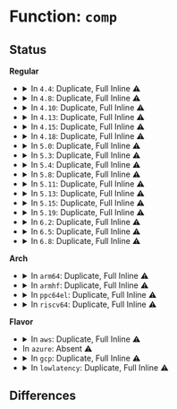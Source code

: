 # Function: <code>comp</code>

## Status
<b>Regular</b>
<ul>
<li>
<details>
<summary>In <code>4.4</code>: Duplicate, Full Inline ⚠️</summary>

**Collision:** Static Duplication

**Inline:** Full

**Transformation:** False

**Instances:**

```
In drivers/video/fbdev/core/cfbfillrect.c (ffffffff81473d4f)
Location: drivers/video/fbdev/core/fb_draw.h:14
Inline: True
```
```
In drivers/video/fbdev/core/cfbcopyarea.c (ffffffff8147443e)
Location: drivers/video/fbdev/core/fb_draw.h:14
Inline: True
Inline callers:
  - drivers/video/fbdev/core/cfbcopyarea.c:cfb_copyarea
  - drivers/video/fbdev/core/cfbcopyarea.c:cfb_copyarea
  - drivers/video/fbdev/core/cfbcopyarea.c:cfb_copyarea
  - drivers/video/fbdev/core/cfbcopyarea.c:cfb_copyarea
  - drivers/video/fbdev/core/cfbcopyarea.c:cfb_copyarea
  - drivers/video/fbdev/core/cfbcopyarea.c:cfb_copyarea
  - drivers/video/fbdev/core/cfbcopyarea.c:cfb_copyarea
  - drivers/video/fbdev/core/cfbcopyarea.c:cfb_copyarea
  - drivers/video/fbdev/core/cfbcopyarea.c:cfb_copyarea
  - drivers/video/fbdev/core/cfbcopyarea.c:cfb_copyarea
```
</details>
</li>
<li>
<details>
<summary>In <code>4.8</code>: Duplicate, Full Inline ⚠️</summary>

**Collision:** Static Duplication

**Inline:** Full

**Transformation:** False

**Instances:**

```
In drivers/video/fbdev/core/cfbfillrect.c (ffffffff814c225e)
Location: drivers/video/fbdev/core/fb_draw.h:14
Inline: True
```
```
In drivers/video/fbdev/core/cfbcopyarea.c (ffffffff814c293e)
Location: drivers/video/fbdev/core/fb_draw.h:14
Inline: True
Inline callers:
  - drivers/video/fbdev/core/cfbcopyarea.c:cfb_copyarea
  - drivers/video/fbdev/core/cfbcopyarea.c:cfb_copyarea
  - drivers/video/fbdev/core/cfbcopyarea.c:cfb_copyarea
  - drivers/video/fbdev/core/cfbcopyarea.c:cfb_copyarea
  - drivers/video/fbdev/core/cfbcopyarea.c:cfb_copyarea
  - drivers/video/fbdev/core/cfbcopyarea.c:cfb_copyarea
  - drivers/video/fbdev/core/cfbcopyarea.c:cfb_copyarea
  - drivers/video/fbdev/core/cfbcopyarea.c:cfb_copyarea
  - drivers/video/fbdev/core/cfbcopyarea.c:cfb_copyarea
  - drivers/video/fbdev/core/cfbcopyarea.c:cfb_copyarea
  - drivers/video/fbdev/core/cfbcopyarea.c:cfb_copyarea
```
</details>
</li>
<li>
<details>
<summary>In <code>4.10</code>: Duplicate, Full Inline ⚠️</summary>

**Collision:** Static Duplication

**Inline:** Full

**Transformation:** False

**Instances:**

```
In drivers/video/fbdev/core/cfbfillrect.c (ffffffff814e424e)
Location: drivers/video/fbdev/core/fb_draw.h:14
Inline: True
```
```
In drivers/video/fbdev/core/cfbcopyarea.c (ffffffff814e492e)
Location: drivers/video/fbdev/core/fb_draw.h:14
Inline: True
Inline callers:
  - drivers/video/fbdev/core/cfbcopyarea.c:cfb_copyarea
  - drivers/video/fbdev/core/cfbcopyarea.c:cfb_copyarea
  - drivers/video/fbdev/core/cfbcopyarea.c:cfb_copyarea
  - drivers/video/fbdev/core/cfbcopyarea.c:cfb_copyarea
  - drivers/video/fbdev/core/cfbcopyarea.c:cfb_copyarea
  - drivers/video/fbdev/core/cfbcopyarea.c:cfb_copyarea
  - drivers/video/fbdev/core/cfbcopyarea.c:cfb_copyarea
  - drivers/video/fbdev/core/cfbcopyarea.c:cfb_copyarea
  - drivers/video/fbdev/core/cfbcopyarea.c:cfb_copyarea
  - drivers/video/fbdev/core/cfbcopyarea.c:cfb_copyarea
  - drivers/video/fbdev/core/cfbcopyarea.c:cfb_copyarea
```
</details>
</li>
<li>
<details>
<summary>In <code>4.13</code>: Duplicate, Full Inline ⚠️</summary>

**Collision:** Static Duplication

**Inline:** Full

**Transformation:** False

**Instances:**

```
In drivers/video/fbdev/core/cfbfillrect.c (ffffffff814f0022)
Location: drivers/video/fbdev/core/fb_draw.h:14
Inline: True
```
```
In drivers/video/fbdev/core/cfbcopyarea.c (ffffffff814f067b)
Location: drivers/video/fbdev/core/fb_draw.h:14
Inline: True
Inline callers:
  - drivers/video/fbdev/core/cfbcopyarea.c:cfb_copyarea
  - drivers/video/fbdev/core/cfbcopyarea.c:cfb_copyarea
  - drivers/video/fbdev/core/cfbcopyarea.c:cfb_copyarea
  - drivers/video/fbdev/core/cfbcopyarea.c:cfb_copyarea
  - drivers/video/fbdev/core/cfbcopyarea.c:cfb_copyarea
  - drivers/video/fbdev/core/cfbcopyarea.c:cfb_copyarea
  - drivers/video/fbdev/core/cfbcopyarea.c:cfb_copyarea
  - drivers/video/fbdev/core/cfbcopyarea.c:cfb_copyarea
  - drivers/video/fbdev/core/cfbcopyarea.c:cfb_copyarea
  - drivers/video/fbdev/core/cfbcopyarea.c:cfb_copyarea
  - drivers/video/fbdev/core/cfbcopyarea.c:cfb_copyarea
  - drivers/video/fbdev/core/cfbcopyarea.c:cfb_copyarea
```
</details>
</li>
<li>
<details>
<summary>In <code>4.15</code>: Duplicate, Full Inline ⚠️</summary>

**Collision:** Static Duplication

**Inline:** Full

**Transformation:** False

**Instances:**

```
In drivers/video/fbdev/core/cfbfillrect.c (ffffffff815306a2)
Location: drivers/video/fbdev/core/fb_draw.h:15
Inline: True
```
```
In drivers/video/fbdev/core/cfbcopyarea.c (ffffffff81530dc4)
Location: drivers/video/fbdev/core/fb_draw.h:15
Inline: True
Inline callers:
  - drivers/video/fbdev/core/cfbcopyarea.c:cfb_copyarea
  - drivers/video/fbdev/core/cfbcopyarea.c:cfb_copyarea
  - drivers/video/fbdev/core/cfbcopyarea.c:cfb_copyarea
  - drivers/video/fbdev/core/cfbcopyarea.c:cfb_copyarea
  - drivers/video/fbdev/core/cfbcopyarea.c:cfb_copyarea
  - drivers/video/fbdev/core/cfbcopyarea.c:cfb_copyarea
  - drivers/video/fbdev/core/cfbcopyarea.c:cfb_copyarea
  - drivers/video/fbdev/core/cfbcopyarea.c:cfb_copyarea
  - drivers/video/fbdev/core/cfbcopyarea.c:cfb_copyarea
  - drivers/video/fbdev/core/cfbcopyarea.c:cfb_copyarea
  - drivers/video/fbdev/core/cfbcopyarea.c:cfb_copyarea
  - drivers/video/fbdev/core/cfbcopyarea.c:cfb_copyarea
```
</details>
</li>
<li>
<details>
<summary>In <code>4.18</code>: Duplicate, Full Inline ⚠️</summary>

**Collision:** Static Duplication

**Inline:** Full

**Transformation:** False

**Instances:**

```
In drivers/video/fbdev/core/cfbfillrect.c (ffffffff81566102)
Location: drivers/video/fbdev/core/fb_draw.h:15
Inline: True
```
```
In drivers/video/fbdev/core/cfbcopyarea.c (ffffffff81566761)
Location: drivers/video/fbdev/core/fb_draw.h:15
Inline: True
Inline callers:
  - drivers/video/fbdev/core/cfbcopyarea.c:cfb_copyarea
  - drivers/video/fbdev/core/cfbcopyarea.c:cfb_copyarea
  - drivers/video/fbdev/core/cfbcopyarea.c:cfb_copyarea
  - drivers/video/fbdev/core/cfbcopyarea.c:cfb_copyarea
  - drivers/video/fbdev/core/cfbcopyarea.c:cfb_copyarea
  - drivers/video/fbdev/core/cfbcopyarea.c:cfb_copyarea
  - drivers/video/fbdev/core/cfbcopyarea.c:cfb_copyarea
  - drivers/video/fbdev/core/cfbcopyarea.c:cfb_copyarea
  - drivers/video/fbdev/core/cfbcopyarea.c:cfb_copyarea
  - drivers/video/fbdev/core/cfbcopyarea.c:cfb_copyarea
  - drivers/video/fbdev/core/cfbcopyarea.c:cfb_copyarea
  - drivers/video/fbdev/core/cfbcopyarea.c:cfb_copyarea
```
</details>
</li>
<li>
<details>
<summary>In <code>5.0</code>: Duplicate, Full Inline ⚠️</summary>

**Collision:** Static Duplication

**Inline:** Full

**Transformation:** False

**Instances:**

```
In drivers/video/fbdev/core/cfbfillrect.c (ffffffff8157db72)
Location: drivers/video/fbdev/core/fb_draw.h:15
Inline: True
```
```
In drivers/video/fbdev/core/cfbcopyarea.c (ffffffff8157e1d0)
Location: drivers/video/fbdev/core/fb_draw.h:15
Inline: True
Inline callers:
  - drivers/video/fbdev/core/cfbcopyarea.c:cfb_copyarea
  - drivers/video/fbdev/core/cfbcopyarea.c:cfb_copyarea
  - drivers/video/fbdev/core/cfbcopyarea.c:cfb_copyarea
  - drivers/video/fbdev/core/cfbcopyarea.c:cfb_copyarea
  - drivers/video/fbdev/core/cfbcopyarea.c:cfb_copyarea
  - drivers/video/fbdev/core/cfbcopyarea.c:cfb_copyarea
  - drivers/video/fbdev/core/cfbcopyarea.c:cfb_copyarea
  - drivers/video/fbdev/core/cfbcopyarea.c:cfb_copyarea
  - drivers/video/fbdev/core/cfbcopyarea.c:cfb_copyarea
  - drivers/video/fbdev/core/cfbcopyarea.c:cfb_copyarea
  - drivers/video/fbdev/core/cfbcopyarea.c:cfb_copyarea
  - drivers/video/fbdev/core/cfbcopyarea.c:cfb_copyarea
```
</details>
</li>
<li>
<details>
<summary>In <code>5.3</code>: Duplicate, Full Inline ⚠️</summary>

**Collision:** Static Duplication

**Inline:** Full

**Transformation:** False

**Instances:**

```
In drivers/video/fbdev/core/cfbfillrect.c (ffffffff815ae0f5)
Location: drivers/video/fbdev/core/fb_draw.h:15
Inline: True
```
```
In drivers/video/fbdev/core/cfbcopyarea.c (ffffffff815ae857)
Location: drivers/video/fbdev/core/fb_draw.h:15
Inline: True
Inline callers:
  - drivers/video/fbdev/core/cfbcopyarea.c:cfb_copyarea
  - drivers/video/fbdev/core/cfbcopyarea.c:cfb_copyarea
  - drivers/video/fbdev/core/cfbcopyarea.c:cfb_copyarea
  - drivers/video/fbdev/core/cfbcopyarea.c:cfb_copyarea
  - drivers/video/fbdev/core/cfbcopyarea.c:cfb_copyarea
  - drivers/video/fbdev/core/cfbcopyarea.c:cfb_copyarea
  - drivers/video/fbdev/core/cfbcopyarea.c:cfb_copyarea
  - drivers/video/fbdev/core/cfbcopyarea.c:cfb_copyarea
  - drivers/video/fbdev/core/cfbcopyarea.c:cfb_copyarea
  - drivers/video/fbdev/core/cfbcopyarea.c:cfb_copyarea
  - drivers/video/fbdev/core/cfbcopyarea.c:cfb_copyarea
  - drivers/video/fbdev/core/cfbcopyarea.c:cfb_copyarea
```
</details>
</li>
<li>
<details>
<summary>In <code>5.4</code>: Duplicate, Full Inline ⚠️</summary>

**Collision:** Static Duplication

**Inline:** Full

**Transformation:** False

**Instances:**

```
In drivers/video/fbdev/core/cfbfillrect.c (ffffffff815cf075)
Location: drivers/video/fbdev/core/fb_draw.h:15
Inline: True
```
```
In drivers/video/fbdev/core/cfbcopyarea.c (ffffffff815cf7d7)
Location: drivers/video/fbdev/core/fb_draw.h:15
Inline: True
Inline callers:
  - drivers/video/fbdev/core/cfbcopyarea.c:cfb_copyarea
  - drivers/video/fbdev/core/cfbcopyarea.c:cfb_copyarea
  - drivers/video/fbdev/core/cfbcopyarea.c:cfb_copyarea
  - drivers/video/fbdev/core/cfbcopyarea.c:cfb_copyarea
  - drivers/video/fbdev/core/cfbcopyarea.c:cfb_copyarea
  - drivers/video/fbdev/core/cfbcopyarea.c:cfb_copyarea
  - drivers/video/fbdev/core/cfbcopyarea.c:cfb_copyarea
  - drivers/video/fbdev/core/cfbcopyarea.c:cfb_copyarea
  - drivers/video/fbdev/core/cfbcopyarea.c:cfb_copyarea
  - drivers/video/fbdev/core/cfbcopyarea.c:cfb_copyarea
  - drivers/video/fbdev/core/cfbcopyarea.c:cfb_copyarea
  - drivers/video/fbdev/core/cfbcopyarea.c:cfb_copyarea
```
</details>
</li>
<li>
<details>
<summary>In <code>5.8</code>: Duplicate, Full Inline ⚠️</summary>

**Collision:** Static Duplication

**Inline:** Full

**Transformation:** False

**Instances:**

```
In drivers/video/fbdev/core/cfbfillrect.c (ffffffff81678a42)
Location: drivers/video/fbdev/core/fb_draw.h:15
Inline: True
```
```
In drivers/video/fbdev/core/cfbcopyarea.c (ffffffff816790c8)
Location: drivers/video/fbdev/core/fb_draw.h:15
Inline: True
```
</details>
</li>
<li>
<details>
<summary>In <code>5.11</code>: Duplicate, Full Inline ⚠️</summary>

**Collision:** Static Duplication

**Inline:** Full

**Transformation:** False

**Instances:**

```
In drivers/video/fbdev/core/cfbfillrect.c (ffffffff81698b12)
Location: drivers/video/fbdev/core/fb_draw.h:15
Inline: True
```
```
In drivers/video/fbdev/core/cfbcopyarea.c (ffffffff81699148)
Location: drivers/video/fbdev/core/fb_draw.h:15
Inline: True
```
</details>
</li>
<li>
<details>
<summary>In <code>5.13</code>: Duplicate, Full Inline ⚠️</summary>

**Collision:** Static Duplication

**Inline:** Full

**Transformation:** False

**Instances:**

```
In drivers/video/fbdev/core/cfbfillrect.c (ffffffff8167b932)
Location: drivers/video/fbdev/core/fb_draw.h:15
Inline: True
```
```
In drivers/video/fbdev/core/cfbcopyarea.c (ffffffff8167bf56)
Location: drivers/video/fbdev/core/fb_draw.h:15
Inline: True
```
</details>
</li>
<li>
<details>
<summary>In <code>5.15</code>: Duplicate, Full Inline ⚠️</summary>

**Collision:** Static Duplication

**Inline:** Full

**Transformation:** False

**Instances:**

```
In drivers/video/fbdev/core/cfbfillrect.c (ffffffff816f054f)
Location: drivers/video/fbdev/core/fb_draw.h:15
Inline: True
```
```
In drivers/video/fbdev/core/cfbcopyarea.c (ffffffff816f0d87)
Location: drivers/video/fbdev/core/fb_draw.h:15
Inline: True
```
</details>
</li>
<li>
<details>
<summary>In <code>5.19</code>: Duplicate, Full Inline ⚠️</summary>

**Collision:** Static Duplication

**Inline:** Full

**Transformation:** False

**Instances:**

```
In drivers/video/fbdev/core/cfbfillrect.c (ffffffff8181b9cb)
Location: drivers/video/fbdev/core/fb_draw.h:15
Inline: True
```
```
In drivers/video/fbdev/core/cfbcopyarea.c (ffffffff8181c6a9)
Location: drivers/video/fbdev/core/fb_draw.h:15
Inline: True
```
</details>
</li>
<li>
<details>
<summary>In <code>6.2</code>: Duplicate, Full Inline ⚠️</summary>

**Collision:** Static Duplication

**Inline:** Full

**Transformation:** False

**Instances:**

```
In drivers/video/fbdev/core/cfbfillrect.c (ffffffff8194af4b)
Location: drivers/video/fbdev/core/fb_draw.h:15
Inline: True
```
```
In drivers/video/fbdev/core/cfbcopyarea.c (ffffffff8194bcd9)
Location: drivers/video/fbdev/core/fb_draw.h:15
Inline: True
```
</details>
</li>
<li>
<details>
<summary>In <code>6.5</code>: Duplicate, Full Inline ⚠️</summary>

**Collision:** Static Duplication

**Inline:** Full

**Transformation:** False

**Instances:**

```
In drivers/video/fbdev/core/cfbfillrect.c (ffffffff8198f54b)
Location: drivers/video/fbdev/core/fb_draw.h:15
Inline: True
```
```
In drivers/video/fbdev/core/cfbcopyarea.c (ffffffff81990276)
Location: drivers/video/fbdev/core/fb_draw.h:15
Inline: True
```
```
In drivers/video/fbdev/core/sysfillrect.c (ffffffff8199186b)
Location: drivers/video/fbdev/core/fb_draw.h:15
Inline: True
```
```
In drivers/video/fbdev/core/syscopyarea.c (ffffffff81992413)
Location: drivers/video/fbdev/core/fb_draw.h:15
Inline: True
```
</details>
</li>
<li>
<details>
<summary>In <code>6.8</code>: Duplicate, Full Inline ⚠️</summary>

**Collision:** Static Duplication

**Inline:** Full

**Transformation:** False

**Instances:**

```
In drivers/video/fbdev/core/cfbfillrect.c (ffffffff819d946b)
Location: drivers/video/fbdev/core/fb_draw.h:15
Inline: True
```
```
In drivers/video/fbdev/core/cfbcopyarea.c (ffffffff819da1e6)
Location: drivers/video/fbdev/core/fb_draw.h:15
Inline: True
```
```
In drivers/video/fbdev/core/sysfillrect.c (ffffffff819dbd9b)
Location: drivers/video/fbdev/core/fb_draw.h:15
Inline: True
```
```
In drivers/video/fbdev/core/syscopyarea.c (ffffffff819dc983)
Location: drivers/video/fbdev/core/fb_draw.h:15
Inline: True
```
</details>
</li>
</ul>
<b>Arch</b>
<ul>
<li>
<details>
<summary>In <code>arm64</code>: Duplicate, Full Inline ⚠️</summary>

**Collision:** Static Duplication

**Inline:** Full

**Transformation:** False

**Instances:**

```
In drivers/video/fbdev/core/cfbfillrect.c (ffff800010757e98)
Location: drivers/video/fbdev/core/fb_draw.h:15
Inline: True
```
```
In drivers/video/fbdev/core/cfbcopyarea.c (ffff800010758500)
Location: drivers/video/fbdev/core/fb_draw.h:15
Inline: True
```
</details>
</li>
<li>
<details>
<summary>In <code>armhf</code>: Duplicate, Full Inline ⚠️</summary>

**Collision:** Static Duplication

**Inline:** Full

**Transformation:** False

**Instances:**

```
In drivers/video/fbdev/core/cfbfillrect.c (c08da514)
Location: drivers/video/fbdev/core/fb_draw.h:15
Inline: True
```
```
In drivers/video/fbdev/core/cfbcopyarea.c (c08dabd0)
Location: drivers/video/fbdev/core/fb_draw.h:15
Inline: True
```
</details>
</li>
<li>
<details>
<summary>In <code>ppc64el</code>: Duplicate, Full Inline ⚠️</summary>

**Collision:** Static Duplication

**Inline:** Full

**Transformation:** False

**Instances:**

```
In drivers/video/fbdev/core/cfbfillrect.c (c0000000008bd450)
Location: drivers/video/fbdev/core/fb_draw.h:15
Inline: True
```
```
In drivers/video/fbdev/core/cfbcopyarea.c (c0000000008bdbdc)
Location: drivers/video/fbdev/core/fb_draw.h:15
Inline: True
Inline callers:
  - drivers/video/fbdev/core/cfbcopyarea.c:cfb_copyarea
  - drivers/video/fbdev/core/cfbcopyarea.c:cfb_copyarea
  - drivers/video/fbdev/core/cfbcopyarea.c:cfb_copyarea
  - drivers/video/fbdev/core/cfbcopyarea.c:cfb_copyarea
  - drivers/video/fbdev/core/cfbcopyarea.c:cfb_copyarea
  - drivers/video/fbdev/core/cfbcopyarea.c:cfb_copyarea
  - drivers/video/fbdev/core/cfbcopyarea.c:cfb_copyarea
  - drivers/video/fbdev/core/cfbcopyarea.c:cfb_copyarea
  - drivers/video/fbdev/core/cfbcopyarea.c:cfb_copyarea
  - drivers/video/fbdev/core/cfbcopyarea.c:cfb_copyarea
```
</details>
</li>
<li>
<details>
<summary>In <code>riscv64</code>: Duplicate, Full Inline ⚠️</summary>

**Collision:** Static Duplication

**Inline:** Full

**Transformation:** False

**Instances:**

```
In drivers/video/fbdev/core/cfbfillrect.c (ffffffe000504052)
Location: drivers/video/fbdev/core/fb_draw.h:15
Inline: True
```
```
In drivers/video/fbdev/core/cfbcopyarea.c (ffffffe00050489c)
Location: drivers/video/fbdev/core/fb_draw.h:15
Inline: True
Inline callers:
  - drivers/video/fbdev/core/cfbcopyarea.c:cfb_copyarea
  - drivers/video/fbdev/core/cfbcopyarea.c:cfb_copyarea
  - drivers/video/fbdev/core/cfbcopyarea.c:cfb_copyarea
  - drivers/video/fbdev/core/cfbcopyarea.c:cfb_copyarea
  - drivers/video/fbdev/core/cfbcopyarea.c:cfb_copyarea
  - drivers/video/fbdev/core/cfbcopyarea.c:cfb_copyarea
  - drivers/video/fbdev/core/cfbcopyarea.c:cfb_copyarea
  - drivers/video/fbdev/core/cfbcopyarea.c:cfb_copyarea
  - drivers/video/fbdev/core/cfbcopyarea.c:cfb_copyarea
  - drivers/video/fbdev/core/cfbcopyarea.c:cfb_copyarea
```
</details>
</li>
</ul>
<b>Flavor</b>
<ul>
<li>
<details>
<summary>In <code>aws</code>: Duplicate, Full Inline ⚠️</summary>

**Collision:** Static Duplication

**Inline:** Full

**Transformation:** False

**Instances:**

```
In drivers/video/fbdev/core/cfbfillrect.c (ffffffff815c3085)
Location: drivers/video/fbdev/core/fb_draw.h:15
Inline: True
```
```
In drivers/video/fbdev/core/cfbcopyarea.c (ffffffff815c37e7)
Location: drivers/video/fbdev/core/fb_draw.h:15
Inline: True
Inline callers:
  - drivers/video/fbdev/core/cfbcopyarea.c:cfb_copyarea
  - drivers/video/fbdev/core/cfbcopyarea.c:cfb_copyarea
  - drivers/video/fbdev/core/cfbcopyarea.c:cfb_copyarea
  - drivers/video/fbdev/core/cfbcopyarea.c:cfb_copyarea
  - drivers/video/fbdev/core/cfbcopyarea.c:cfb_copyarea
  - drivers/video/fbdev/core/cfbcopyarea.c:cfb_copyarea
  - drivers/video/fbdev/core/cfbcopyarea.c:cfb_copyarea
  - drivers/video/fbdev/core/cfbcopyarea.c:cfb_copyarea
  - drivers/video/fbdev/core/cfbcopyarea.c:cfb_copyarea
  - drivers/video/fbdev/core/cfbcopyarea.c:cfb_copyarea
  - drivers/video/fbdev/core/cfbcopyarea.c:cfb_copyarea
  - drivers/video/fbdev/core/cfbcopyarea.c:cfb_copyarea
```
</details>
</li>
<li>
In <code>azure</code>: Absent ⚠️
</li>
<li>
<details>
<summary>In <code>gcp</code>: Duplicate, Full Inline ⚠️</summary>

**Collision:** Static Duplication

**Inline:** Full

**Transformation:** False

**Instances:**

```
In drivers/video/fbdev/core/cfbfillrect.c (ffffffff815c3615)
Location: drivers/video/fbdev/core/fb_draw.h:15
Inline: True
```
```
In drivers/video/fbdev/core/cfbcopyarea.c (ffffffff815c3d77)
Location: drivers/video/fbdev/core/fb_draw.h:15
Inline: True
Inline callers:
  - drivers/video/fbdev/core/cfbcopyarea.c:cfb_copyarea
  - drivers/video/fbdev/core/cfbcopyarea.c:cfb_copyarea
  - drivers/video/fbdev/core/cfbcopyarea.c:cfb_copyarea
  - drivers/video/fbdev/core/cfbcopyarea.c:cfb_copyarea
  - drivers/video/fbdev/core/cfbcopyarea.c:cfb_copyarea
  - drivers/video/fbdev/core/cfbcopyarea.c:cfb_copyarea
  - drivers/video/fbdev/core/cfbcopyarea.c:cfb_copyarea
  - drivers/video/fbdev/core/cfbcopyarea.c:cfb_copyarea
  - drivers/video/fbdev/core/cfbcopyarea.c:cfb_copyarea
  - drivers/video/fbdev/core/cfbcopyarea.c:cfb_copyarea
  - drivers/video/fbdev/core/cfbcopyarea.c:cfb_copyarea
  - drivers/video/fbdev/core/cfbcopyarea.c:cfb_copyarea
```
</details>
</li>
<li>
<details>
<summary>In <code>lowlatency</code>: Duplicate, Full Inline ⚠️</summary>

**Collision:** Static Duplication

**Inline:** Full

**Transformation:** False

**Instances:**

```
In drivers/video/fbdev/core/cfbfillrect.c (ffffffff815dd1b5)
Location: drivers/video/fbdev/core/fb_draw.h:15
Inline: True
```
```
In drivers/video/fbdev/core/cfbcopyarea.c (ffffffff815dd917)
Location: drivers/video/fbdev/core/fb_draw.h:15
Inline: True
Inline callers:
  - drivers/video/fbdev/core/cfbcopyarea.c:cfb_copyarea
  - drivers/video/fbdev/core/cfbcopyarea.c:cfb_copyarea
  - drivers/video/fbdev/core/cfbcopyarea.c:cfb_copyarea
  - drivers/video/fbdev/core/cfbcopyarea.c:cfb_copyarea
  - drivers/video/fbdev/core/cfbcopyarea.c:cfb_copyarea
  - drivers/video/fbdev/core/cfbcopyarea.c:cfb_copyarea
  - drivers/video/fbdev/core/cfbcopyarea.c:cfb_copyarea
  - drivers/video/fbdev/core/cfbcopyarea.c:cfb_copyarea
  - drivers/video/fbdev/core/cfbcopyarea.c:cfb_copyarea
  - drivers/video/fbdev/core/cfbcopyarea.c:cfb_copyarea
  - drivers/video/fbdev/core/cfbcopyarea.c:cfb_copyarea
  - drivers/video/fbdev/core/cfbcopyarea.c:cfb_copyarea
```
</details>
</li>
</ul>

## Differences
